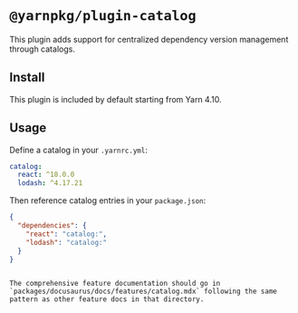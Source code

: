 # `@yarnpkg/plugin-catalog`

This plugin adds support for centralized dependency version management through catalogs.

## Install

This plugin is included by default starting from Yarn 4.10.

## Usage

Define a catalog in your `.yarnrc.yml`:

```yaml
catalog:
  react: ^18.0.0
  lodash: ^4.17.21
```

Then reference catalog entries in your `package.json`:

```json
{
  "dependencies": {
    "react": "catalog:",
    "lodash": "catalog:"
  }
}
```
```

The comprehensive feature documentation should go in `packages/docusaurus/docs/features/catalog.mdx` following the same pattern as other feature docs in that directory.
